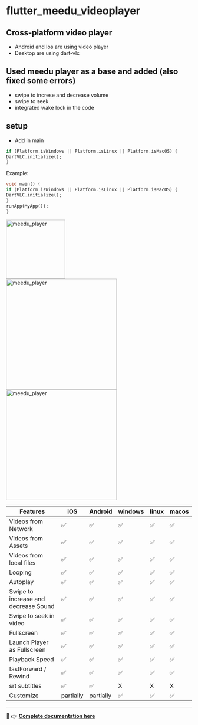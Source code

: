# flutter_meedu_videoplayer



## Cross-platform video player 
- Android and Ios are using video player
- Desktop are using dart-vlc


## Used meedu player as a base and added (also fixed some errors)
- swipe to increse and decrease volume 
- swipe to seek 
- integrated wake lock in the code


## setup
- Add in main 
```dart
if (Platform.isWindows || Platform.isLinux || Platform.isMacOS) {
DartVLC.initialize();
}
```
Example:
```dart
void main() {
if (Platform.isWindows || Platform.isLinux || Platform.isMacOS) {
DartVLC.initialize();
}
runApp(MyApp());
}
```


<img src="https://darwin-morocho.github.io/flutter-meedu-player/assets/q2.gif" alt="meedu_player" width="160" />
<br/>
<img src="https://darwin-morocho.github.io/flutter-meedu-player/assets/full.gif" alt="meedu_player" width="300" />
<img src="https://user-images.githubusercontent.com/15864336/94494352-9924d100-01b4-11eb-9c0f-54c88868331b.png" alt="meedu_player" width="300" />

| Features  | iOS | Android | windows | linux | macos
| ------------- | ------------- | ------------- | ------------- | ------------- | ------------- |
| Videos from Network  | ✅  | ✅ | ✅ | ✅ | ✅ |
| Videos from Assets  | ✅  | ✅ | ✅ | ✅ | ✅ |
| Videos from local files  | ✅  | ✅ | ✅ | ✅ | ✅ |
| Looping  | ✅  | ✅ | ✅ | ✅ | ✅ |
| Autoplay  | ✅  | ✅ | ✅ | ✅ | ✅ |
| Swipe to increase and decrease Sound  | ✅  | ✅ | ✅ | ✅ | ✅ |
| Swipe to seek in video | ✅  | ✅ | ✅ | ✅ | ✅ |
| Fullscreen  | ✅  | ✅ | ✅ | ✅ | ✅ |
| Launch Player as Fullscreen  | ✅  | ✅ | ✅ | ✅ | ✅ |
| Playback Speed  | ✅  | ✅ | ✅ | ✅ | ✅ |
| fastForward / Rewind  | ✅  | ✅ | ✅ | ✅ | ✅ |
| srt subtitles  | ✅  | ✅ | X | X | X |
| Customize  | partially  | partially | ✅ | ✅ | ✅ |

---

👋 👉 <b>[Complete documentation here](https://player.meedu.app)</b>
